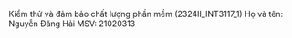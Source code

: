 Kiểm thử và đảm bảo chất lượng phần mềm (2324II_INT3117_1)
Họ và tên: Nguyễn Đăng Hải
MSV: 21020313
